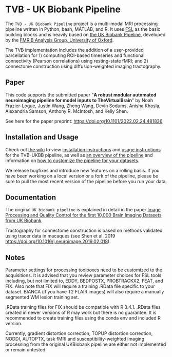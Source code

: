 TVB - UK Biobank Pipeline
===================

The `TVB - UK Biobank Pipeline` project is a multi-modal MRI processing pipeline written in Python, bash, MATLAB, and R. It uses [FSL](http://fsl.fmrib.ox.ac.uk/fsl/fslwiki/) as the basic building blocks and is heavily based on [the UK Biobank Pipeline](https://git.fmrib.ox.ac.uk/falmagro/UK_biobank_pipeline_v_1), developed by the [FMRIB Analysis Group, University of Oxford](https://www.win.ox.ac.uk/research/analysis-research).

The TVB implementation includes the addition of a user-provided parcellation for 1) computing ROI-based timeseries and functional connectivity (Pearson correlations) using resting-state fMRI; and 2) connectome construction using diffusion-weighted imaging tractography.

Paper
-----

This code supports the submitted paper "**A robust modular automated neuroimaging pipeline for model inputs to TheVirtualBrain**" by Noah Frazier-Logue, Justin Wang, Zheng Wang, Devin Sodums, Anisha Khosla, Alexandria Samson, Anthony R. McIntosh, and Kelly Shen.

See here for the paper preprint: https://doi.org/10.1101/2022.02.24.481836

Installation and Usage
----------------------

Check out [the wiki](https://github.com/McIntosh-Lab/tvb-ukbb/wiki) to view [installation instructions](https://github.com/McIntosh-Lab/tvb-ukbb/wiki/General-HPC-Installation-and-Usage) and [usage instructions](https://github.com/McIntosh-Lab/tvb-ukbb/wiki/Basic-Usage) for the TVB-UKBB pipeline, as well as [an overview of the pipeline](https://github.com/McIntosh-Lab/tvb-ukbb/wiki/Pipeline-Overview) and information on [how to customize the pipeline for your datasets](https://github.com/McIntosh-Lab/tvb-ukbb/wiki/Customizing-the-Pipeline).

We release bugfixes and introduce new features on a rolling basis. If you have been working on a local version or a fork of the pipeline, please be sure to pull the most recent version of the pipeline before you run your data.


Documentation
-------------

The original `UK_biobank_pipeline` is explained in detail in the paper [Image Processing and Quality Control for the first 10,000 Brain Imaging Datasets from UK Biobank](http://www.biorxiv.org/content/early/2017/04/24/130385).

Tractography for connectome construction is based on methods validated using tracer data in macaques (see Shen et al. 2019 https://doi.org/10.1016/j.neuroimage.2019.02.018).


Notes
-----

Parameter settings for processing toolboxes need to be customized to the acquisitions. It is advised that you review parameter choices for FSL tools including, but not limited to, EDDY, BEDPOSTX, PROBTRACKX2, FEAT, and FIX. Also note that FIX will require a training .RData file specific to your dataset. BIANCA (if you have T2 FLAIR images) will also require a manually segmented WM lesion training set.

.RData training files for FIX should be compatible with R 3.4.1. .RData files created in newer versions of R may work but there is no guarantee. It is recommended to create training files using the conda env and included R version.

Currently, gradient distortion correction, TOPUP distortion correction, NODDI,  AUTOPTX, task fMRI and susceptibility-weighted imaging processing from the original UKBiobank pipeline are either not implemented or remain untested.
